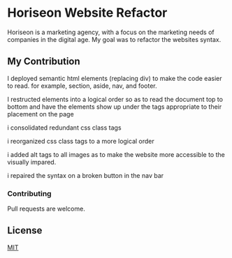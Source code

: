 
# Horiseon Website Refactor

Horiseon is a marketing agency, with a focus on the marketing needs of companies in the digital age.
My goal was to refactor the websites syntax.


## My Contribution

I deployed semantic html elements (replacing div) to make the code easier to read.
for example, section, aside, nav, and footer.


I restructed elements into a logical order so as to read the document top to bottom
and have the elements show up under the tags appropriate to their placement on the page


i consolidated redundant css class tags 


i reorganized css class tags to a more logical order


i added alt tags to all images as to make the website more accessible to the visually impared.


i repaired the syntax on a broken button in the nav bar



### Contributing
Pull requests are welcome.

## License
[MIT](https://choosealicense.com/licenses/mit/)

